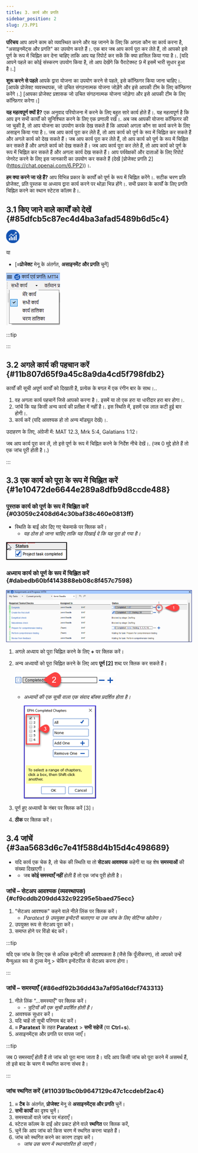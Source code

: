 ```yaml
---
title: 3. कार्य और प्रगति
sidebar_position: 2
slug: /3.PP1
---
```




**परिचय** आप अपने काम को व्यवस्थित करने और यह जानने के लिए कि अगला कौन सा कार्य करना है, "असाइनमेंट्स और प्रगति" का उपयोग करते हैं।. एक बार जब आप कार्य पूरा कर लेते हैं, तो आपको इसे पूर्ण के रूप में चिह्नित कर देना चाहिए ताकि आप यह रिपोर्ट कर सकें कि क्या हासिल किया गया है।. [यदि आपने पहले का कोई संस्करण उपयोग किया है, तो आप देखेंगे कि पैराटेक्स्ट 9 में इसमें भारी सुधार हुआ है।.]


**शुरू करने से पहले** आपके द्वारा योजना का उपयोग करने से पहले, इसे कॉन्फ़िगर किया जाना चाहिए।. \[आपके प्रोजेक्ट व्यवस्थापक, जो उचित संगठनात्मक योजना जोड़ेंगे और इसे आपकी टीम के लिए कॉन्फ़िगर करेंगे।.\] \[आपका प्रोजेक्ट प्रशासक जो उचित संगठनात्मक योजना जोड़ेगा और इसे आपकी टीम के लिए कॉन्फ़िगर करेगा।\]


**यह महत्वपूर्ण क्यों है?** एक अनुवाद परियोजना में करने के लिए बहुत सारे कार्य होते हैं।. यह महत्वपूर्ण है कि आप इन सभी कार्यों को सुनिश्चित करने के लिए एक प्रणाली रखें।. अब जब आपकी योजना कॉन्फ़िगर की जा चुकी है, तो आप योजना का उपयोग करके देख सकते हैं कि आपको अगला कौन सा कार्य करने के लिए असाइन किया गया है।. जब आप कार्य पूरा कर लेते हैं, तो आप कार्य को पूर्ण के रूप में चिह्नित कर सकते हैं और अगले कार्य को देख सकते हैं। जब आप कार्य पूरा कर लेते हैं, तो आप कार्य को पूर्ण के रूप में चिह्नित कर सकते हैं और अगले कार्य को देख सकते हैं। जब आप कार्य पूरा कर लेते हैं, तो आप कार्य को पूर्ण के रूप में चिह्नित कर सकते हैं और अगला कार्य देख सकते हैं। आप पर्यवेक्षकों और दाताओं के लिए रिपोर्ट जेनरेट करने के लिए इस जानकारी का उपयोग कर सकते हैं (देखें \[प्रोजेक्ट प्रगति 2\](https://chat.openai.com/6.PP2))।.


**हम क्या करने जा रहे हैं?** आप विभिन्न प्रकार के कार्यों को पूर्ण के रूप में चिह्नित करेंगे।. सटीक चरण प्रति प्रोजेक्ट, प्रति पुस्तक या अध्याय द्वारा कार्य करने पर थोड़ा भिन्न होंगे।. सभी प्रकार के कार्यों के लिए प्रगति चिह्नित करने का स्थान स्टेटस कॉलम है।.


## 3.1 किए जाने वाले कार्यों को देखें {#85dfcb5c87ec4d4ba3afad5489b6d5c4}


<div class='notion-row'>
<div class='notion-column' style={{width: 'calc((100% - (min(32px, 4vw) * 1)) * 0.5)'}}>



</div><div className='notion-spacer'></div>

<div class='notion-column' style={{width: 'calc((100% - (min(32px, 4vw) * 1)) * 0.5)'}}>


![](./861894244.png)


</div><div className='notion-spacer'></div>
</div>

या

- [**≡प्रोजेक्ट** मेनू के अंतर्गत, **असाइनमेंट और प्रगति** चुनें]

<div class='notion-row'>
<div class='notion-column' style={{width: 'calc((100% - (min(32px, 4vw) * 1)) * 0.5)'}}>



</div><div className='notion-spacer'></div>

<div class='notion-column' style={{width: 'calc((100% - (min(32px, 4vw) * 1)) * 0.5)'}}>


![](./1194388438.png)


</div><div className='notion-spacer'></div>
</div>

:::tip

:::




## 3.2 अगले कार्य की पहचान करें {#11b807d65f9a45c8a9da4cd5f798fdb2}


कार्यों की सूची अपूर्ण कार्यों को दिखाती है, प्रत्येक के बगल में एक रंगीन बार के साथ।..

1. वह अगला कार्य पहचानें जिसे आपको करना है।. इसमें या तो एक हरा या धारीदार हरा बार होगा।.
2. जांचें कि यह किसी अन्य कार्य की प्रतीक्षा में नहीं है।. इस स्थिति में, इसमें एक लाल कटी हुई बार होगी।.
3. कार्य करें (यदि आवश्यक हो तो अन्य मॉड्यूल देखें)।.

उदाहरण के लिए, अंग्रेजी में: MAT 12.3, Mrk 5:4, Galatians 1:12।

जब आप कार्य पूरा कर लें, तो इसे पूर्ण के रूप में चिह्नित करने के निर्देश नीचे देखें।. (जब 0 मुद्दे होते हैं तो एक जांच पूरी होती है।.)

:::




## 3.3 एक कार्य को पूरा के रूप में चिह्नित करें {#1e10472de6644e289a8dfb9d8ccde488}


### पुस्तक कार्य को पूर्ण के रूप में चिह्नित करें {#03059c2408d64c30baf38c460e0813ff}


<div class='notion-row'>
<div class='notion-column' style={{width: 'calc((100% - (min(32px, 4vw) * 1)) * 0.5)'}}>

- स्थिति के बाईं ओर दिए गए चेकमार्क पर क्लिक करें।
    - _यह ठोस हो जाना चाहिए ताकि यह दिखाई दे कि यह पूरा हो गया है।_

</div><div className='notion-spacer'></div>

<div class='notion-column' style={{width: 'calc((100% - (min(32px, 4vw) * 1)) * 0.49999999999999994)'}}>


![](./954238022.png)


</div><div className='notion-spacer'></div>
</div>

### अध्याय कार्य को पूर्ण के रूप में चिह्नित करें {#dabedb60bf4143888eb08c8f457c7598}


![](./498799590.png)

1. अगले अध्याय को पूरा चिह्नित करने के लिए **+** पर क्लिक करें।
2. अन्य अध्यायों को पूरा चिह्नित करने के लिए आप **पूर्ण [2]** शब्द पर क्लिक कर सकते हैं।

    ![](./57914603.png)

    - _अध्यायों की एक सूची वाला एक संवाद बॉक्स प्रदर्शित होता है।_

        ![](./2100928914.png)

3. पूर्ण हुए अध्यायों के नंबर पर क्लिक करें [3]।
4. **ठीक** पर क्लिक करें।

## 3.4 जांचें {#3aa5683d6c7e41f588d4b15d4c498689}

- यदि कार्य एक चेक है, तो चेक की स्थिति या तो **सेटअप आवश्यक** कहेगी या यह शेष **समस्याओं** की संख्या दिखाएगी।
- - जब **कोई समस्याएँ नहीं** होती हैं तो एक जांच पूरी होती है।

### जांचें – सेटअप आवश्यक (व्यवस्थापक) {#cf9cddb209dd432c92295e5baed75ecc}

1. "सेटअप आवश्यक" कहने वाले नीले लिंक पर क्लिक करें।
    - _Paratext 9 उपयुक्त इन्वेंटरी चलाएगा या उस जांच के लिए सेटिंग्स खोलेगा।_
2. उपयुक्त रूप से सेटअप पूरा करें।
3. समाप्त होने पर विंडो बंद करें।

:::tip

यदि एक जांच के लिए एक से अधिक इन्वेंटरी की आवश्यकता है (जैसे कि पूँजीकरण), तो आपको उन्हें मैन्युअल रूप से टूल्स मेनू > चेकिंग इन्वेंटरीज़ से सेटअप करना होगा।

:::




### जांचें – समस्याएँ {#86edf92b36dd43a7af95a16dcf743313}

1. नीले लिंक “…समस्याएँ” पर क्लिक करें।
    - _- _त्रुटियों की एक सूची प्रदर्शित होती है।__
2. आवश्यक सुधार करें।
3. यदि चाहें तो सूची परिणाम बंद करें।
4. **≡ Paratext** के तहत **Paratext** > **सभी सहेजें** (या **Ctrl**+**s**).
5. असाइनमेंट्स और प्रगति पर वापस जाएँ।

:::tip

जब 0 समस्याएँ होती हैं तो जांच को पूरा माना जाता है। यदि आप किसी जांच को पूरा करने में असमर्थ हैं, तो इसे बाद के चरण में स्थगित करना संभव है।

:::




### जांच स्थगित करें {#110391bc0b9647129c47c1ccdebf2ac4}

1. **≡ टैब** के अंतर्गत, **प्रोजेक्ट** मेनू से **असाइनमेंट्स और प्रगति** चुनें।
2. **सभी कार्यों** का दृश्य चुनें।
3. समस्याओं वाले जांच पर मंडराएँ।
4. स्टेटस कॉलम के दाईं ओर प्रकट होने वाले **स्थगित** पर क्लिक करें,
5. चुनें कि आप जांच को किस चरण में स्थगित करना चाहते हैं।
6. जांच को स्थगित करने का कारण टाइप करें।
    - _जांच उस चरण में स्थानांतरित हो जाएगी।_
